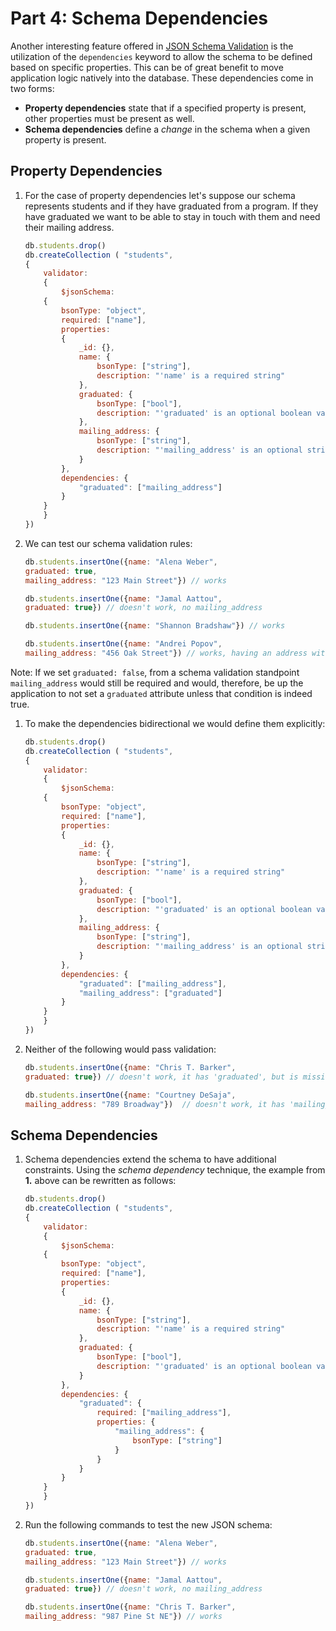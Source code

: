 # Part 4: Schema Dependencies

Another interesting feature offered in [JSON Schema Validation](https://tools.ietf.org/html/draft-fge-json-schema-validation-00#section-5.4.5)
is the utilization of the `dependencies` keyword to allow the schema to be
defined based on specific properties. This can be of great benefit to
move application logic natively into the database. These dependencies
come in two forms:

+ **Property dependencies** state that if a specified property is present, other properties must be present as well.
+ **Schema dependencies** define a *change* in the schema when a given property is present.

## Property Dependencies

1. For the case of property dependencies let's suppose our schema represents students and if they have graduated from a program. If they have graduated we want to be able to stay in touch with them and need their mailing address.

    ```javascript
    db.students.drop()
    db.createCollection ( "students",
    {
        validator:
        {
            $jsonSchema:
        {
            bsonType: "object",
            required: ["name"],
            properties:
            {
                _id: {},
                name: {
                    bsonType: ["string"],
                    description: "'name' is a required string"
                },
                graduated: {
                    bsonType: ["bool"],
                    description: "'graduated' is an optional boolean value"
                },
                mailing_address: {
                    bsonType: ["string"],
                    description: "'mailing_address' is an optional string value"
                }
            },
            dependencies: {
                "graduated": ["mailing_address"]
            }
        }
        }
    })
    ```
1. We can test our schema validation rules:

    ```javascript
    db.students.insertOne({name: "Alena Weber",
    graduated: true,
    mailing_address: "123 Main Street"}) // works

    db.students.insertOne({name: "Jamal Aattou",
    graduated: true}) // doesn't work, no mailing_address

    db.students.insertOne({name: "Shannon Bradshaw"}) // works

    db.students.insertOne({name: "Andrei Popov",
    mailing_address: "456 Oak Street"}) // works, having an address without graduation is fine, dependencies are not bidirectional
    ```

Note: If we set `graduated: false`, from a schema validation standpoint
`mailing_address` would still be required and would, therefore, be up the
application to not set a `graduated` attribute unless that condition is
indeed true.

1. To make the dependencies bidirectional we would define them explicitly:

    ```javascript
    db.students.drop()
    db.createCollection ( "students",
    {
        validator:
        {
            $jsonSchema:
        {
            bsonType: "object",
            required: ["name"],
            properties:
            {
                _id: {},
                name: {
                    bsonType: ["string"],
                    description: "'name' is a required string"
                },
                graduated: {
                    bsonType: ["bool"],
                    description: "'graduated' is an optional boolean value"
                },
                mailing_address: {
                    bsonType: ["string"],
                    description: "'mailing_address' is an optional string value"
                }
            },
            dependencies: {
                "graduated": ["mailing_address"],
                "mailing_address": ["graduated"]
            }
        }
        }
    })
    ```
1. Neither of the following would pass validation:
    ```javascript
    db.students.insertOne({name: "Chris T. Barker",
    graduated: true}) // doesn't work, it has 'graduated', but is missing 'mailing_address'

    db.students.insertOne({name: "Courtney DeSaja",
    mailing_address: "789 Broadway"})  // doesn't work, it has 'mailing_address', but is missing 'graduated'
    ```

## Schema Dependencies

1. Schema dependencies extend the schema to have additional constraints. Using the *schema dependency* technique, the example from **1.** above can be rewritten as follows:

    ```javascript
    db.students.drop()
    db.createCollection ( "students",
    {
        validator:
        {
            $jsonSchema:
        {
            bsonType: "object",
            required: ["name"],
            properties:
            {
                _id: {},
                name: {
                    bsonType: ["string"],
                    description: "'name' is a required string"
                },
                graduated: {
                    bsonType: ["bool"],
                    description: "'graduated' is an optional boolean value"
                }
            },
            dependencies: {
                "graduated": {
                    required: ["mailing_address"],
                    properties: {
                        "mailing_address": {
                            bsonType: ["string"]
                        }
                    }
                }
            }
        }
        }
    })
    ```
1. Run the following commands to test the new JSON schema:

    ```javascript
    db.students.insertOne({name: "Alena Weber",
    graduated: true,
    mailing_address: "123 Main Street"}) // works

    db.students.insertOne({name: "Jamal Aattou",
    graduated: true}) // doesn't work, no mailing_address

    db.students.insertOne({name: "Chris T. Barker",
    mailing_address: "987 Pine St NE"}) // works
    ```
